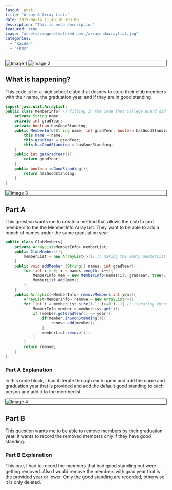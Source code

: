 ```yaml
---
layout: post
title: "Array & Array Lists"
date: 2019-04-14 11:46:10 +03:00
description: "This is meta description"
featured: true
image: "assets/images/featured-post/arrayandarraylist.jpg"
categories: 
  - "Kaiden"
  - "FRQs"
---
```

<div class="images">
  <img src="https://github.com/kaiden-dough/kaidencsablog/assets/69410126/7de4ba0b-2fac-4945-8a15-cc3570b0c519" alt="Image 1">
  <img src="https://github.com/kaiden-dough/kaidencsablog/assets/69410126/4a9f058f-3242-48e0-9da5-ba2026ccdac9" alt="Image 2">
</div>

## What is happening?
This code is for a high school clube that desires to store their club members with their name, the graduation year, and if they are in good standing.

```Java
import java.util.ArrayList;
public class MemberInfo{ // filling in the code that College Board did not provide
    private String name;
    private int gradYear;
    private boolean hasGoodStanding;
    public MemberInfo(String name, int gradYear, boolean hasGoodStanding){
        this.name = name;
        this.gradYear = gradYear;
        this.hasGoodStanding = hasGoodStanding;
    }
    public int getGradYear(){
        return gradYear;
    }
    public boolean inGoodStanding(){
        return hasGoodStanding;
    }
}
```

<div class="images">
  <img src="https://github.com/kaiden-dough/kaidencsablog/assets/69410126/06179dcd-e6fb-4d66-b88e-ca64ce4ee712" alt="Image 3">
</div>

## Part A
This question wants me to create a method that allows the club to add members to the the MemberInfo ArrayList. They want to be able to add a bunch of names under the same graduation year.

```Java
public class ClubMembers{
    private ArrayList<MemberInfo> memberList;
    public ClubMembers(){
        memberList = new ArrayList<>(); // making the empty memberList
    }
    public void addMember (String[] names, int gradYear){
        for (int i = 0; i < names.length; i++){
            MemberInfo mem = new MemberInfo(names[i], gradYear, true); // iterating through each person and adding them as good standing
            MemberList.add(mem);
        }
    }
    public ArrayList<MemberInfo> removeMembers(int year){
        ArrayList<MemberInfo> remove = new ArrayList<>();
        for (int i = memberList.size()-1; i>=0;i--){ // iterating through everyone and seeing if they are too low of year, and then deleting them. If they are not in good standing they are not returned, but are returned if are in good standing
            MemberInfo member = memberList.get(i);
            if (member.getGradYear() <= year){
                if(member.inGoodStanding()){
                    remove.add(member);
                }
                memberList.remove(i);
            }
        }
        return remove;
    }
}
```

### Part A Explanation
In this code block, I had it iterate through each name and add the name and graduation year that is provided and add the default good standing to each person and add it to the memberlist.


<div class="images">
  <img src="https://github.com/kaiden-dough/kaidencsablog/assets/69410126/2c9ca642-b1ed-412f-89ce-0318222c3e13" alt="Image 4">
</div>

## Part B
This question wants me to be able to remove members by their graduation year. It wants to record the removed members only if they have good standing.

### Part B Explanation
This one, I had to record the members that had good standing but were getting removed. Also I would remove the members with grad year that is the provided year or lower. Only the good standing are recorded, otherwise it is only deleted.


<style>
  .images {
    border: 1px solid black;
  }
</style>